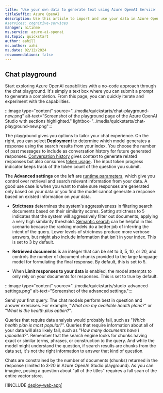 ```yaml
---
title: 'Use your own data to generate text using Azure OpenAI Service'
titleSuffix: Azure OpenAI
description: Use this article to import and use your data in Azure OpenAI.
#services: cognitive-services
manager: nitinme
ms.service: azure-ai-openai
ms.topic: quickstart
author: aahill
ms.author: aahi
ms.date: 02/12/2024
recommendations: false
---
```


## Chat playground

Start exploring Azure OpenAI capabilities with a no-code approach through the chat playground. It's simply a text box where you can submit a prompt to generate a completion. From this page, you can quickly iterate and experiment with the capabilities. 

:::image type="content" source="../media/quickstarts/chat-playground-new.png" alt-text="Screenshot of the playground page of the Azure OpenAI Studio with sections highlighted." lightbox="../media/quickstarts/chat-playground-new.png":::

The playground gives you options to tailor your chat experience. On the right, you can select **Deployment** to determine which model generates a response using the search results from your index. You choose the number of past messages to include as conversation history for future generated responses. [Conversation history](../concepts/use-your-data.md#conversation-history-for-better-results) gives context to generate related responses but also consumes [token usage](../concepts/use-your-data.md#token-usage-estimation-for-azure-openai-on-your-data). The input token progress indicator keeps track of the token count of the question you submit. 


The **Advanced settings** on the left are [runtime parameters](../concepts/use-your-data.md#runtime-parameters), which give you control over retrieval and search relevant information from your data. A good use case is when you want to make sure responses are generated only based on your data or you find the model cannot generate a response based on existed information on your data.

- **Strictness** determines the system's aggressiveness in filtering search documents based on their similarity scores. Setting strictness to 5 indicates that the system will aggressively filter out documents, applying a very high similarity threshold. [Semantic search](../concepts/use-your-data.md#search-types) can be helpful in this scenario because the ranking models do a better job of inferring the intent of the query. Lower levels of strictness produce more verbose answers, but might also include information that isn't in your index. This is set to 3 by default.

- **Retrieved documents** is an integer that can be set to 3, 5, 10, or 20, and controls the number of document chunks provided to the large language model for formulating the final response. By default, this is set to 5.


- When **Limit responses to your data** is enabled, the model attempts to only rely on your documents for responses. This is set to true by default.

:::image type="content" source="../media/quickstarts/studio-advanced-settings.png" alt-text="Screenshot of the advanced settings.":::

Send your first query. The chat models perform best in question and answer exercises. For example, "*What are my available health plans?*" or "*What is the health plus option?*".

Queries that require data analysis would probably fail, such as "*Which health plan is most popular?*". Queries that require information about all of your data will also likely fail, such as "*How many documents have I uploaded?*". Remember that the search engine looks for chunks having exact or similar terms, phrases, or construction to the query. And while the model might understand the question, if search results are chunks from the data set, it's not the right information to answer that kind of question.

Chats are constrained by the number of documents (chunks) returned in the response (limited to 3-20 in Azure OpenAI Studio playground). As you can imagine, posing a question about "all of the titles" requires a full scan of the entire vector store.

[!INCLUDE [deploy-web-app](deploy-web-app.md)]

